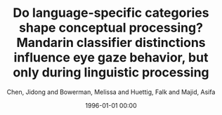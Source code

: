 ---
layout: post
title: Do language-specific categories shape conceptual processing? Mandarin classifier distinctions influence eye gaze behavior, but only during linguistic processing

date: 1996-01-01 00:00
author: Chen, Jidong and Bowerman, Melissa and Huettig, Falk and Majid, Asifa
journal: Journal of Cognition and Culture

year: 2010
---